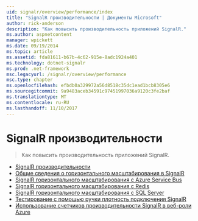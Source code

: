 ```yaml
---
uid: signalr/overview/performance/index
title: "SignalR производительности | Документы Microsoft"
author: rick-anderson
description: "Как повысить производительность приложений SignalR."
ms.author: aspnetcontent
manager: wpickett
ms.date: 09/19/2014
ms.topic: article
ms.assetid: fda81611-b67b-4c62-915e-8adc1924a401
ms.technology: dotnet-signalr
ms.prod: .net-framework
msc.legacyurl: /signalr/overview/performance
msc.type: chapter
ms.openlocfilehash: efbdb0a329972a56d8518c35dc1ead1bcb8305e6
ms.sourcegitcommit: 9a9483aceb34591c97451997036a9120c3fe2baf
ms.translationtype: MT
ms.contentlocale: ru-RU
ms.lasthandoff: 11/10/2017
---
```

<a name="signalr-performance"></a>SignalR производительности
====================
> Как повысить производительность приложений SignalR.


- [SignalR производительности](signalr-performance.md)
- [Общие сведения о горизонтального масштабирования в SignalR](scaleout-in-signalr.md)
- [SignalR горизонтального масштабирования с Azure Service Bus](scaleout-with-windows-azure-service-bus.md)
- [SignalR горизонтального масштабирования с Redis](scaleout-with-redis.md)
- [SignalR горизонтального масштабирования с SQL Server](scaleout-with-sql-server.md)
- [Тестирование с помощью ручки плотность подключения SignalR](signalr-connection-density-testing-with-crank.md)
- [Использование счетчиков производительности SignalR в веб-роли Azure](using-signalr-performance-counters-in-an-azure-web-role.md)
